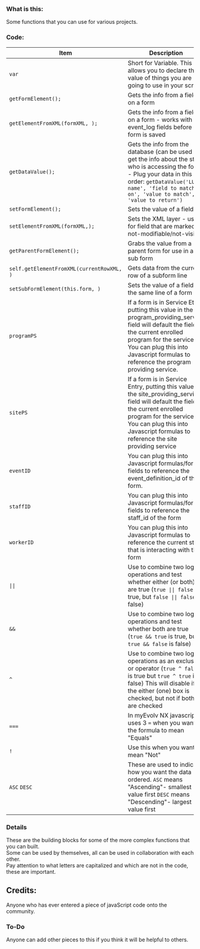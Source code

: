 ### What is this:
Some functions that you can use for various projects.

### Code:
| Item | Description | Example | 
| ---- | ----------- | ------- | 
| `var` | Short for Variable. This allows you to declare the value of things you are going to use in your script | `var mydata = getDataValue('user_defined_lut', 'user_defined_lut_id', 'UDF_choices', 'description')`; | 
| `getFormElement();`  | Gets the info from a field on a form | `getFormElement('actual_date');` | 
| `getElementFromXML(formXML, );`  | Gets the info from a field on a form - works with event_log fields before form is saved | `getElementFromXML(formXML,'program_providing_srevice');` | 
| `getDataValue();`  | Gets the info from the database (can be used to get the info about the staff who is accessing the form) - Plug your data in this order: `getDataValue('LUT name', 'field to match on', 'value to match', 'value to return')` | `getDataValue('user_defined_lut', 'user_defined_lut_id', 'UDF_choices', 'description');` | 
| `setFormElement();`  | Sets the value of a field  | `setFormElement('udf_regularstring', mydata);` | 
| `setElementFromXML(formXML,);`  |  Sets the XML layer - used for field that are marked not-modifiable/not-visible  | `setElementFromXML(formXML, 'is_telehealth', 'on')` | 
| `getParentFormElement();`  |  Grabs the value from a parent form for use in a sub form | `getParentFormElement('activity_type');`
| `self.getElementFromXML(currentRowXML, )` | Gets data from the current row of a subform line | `self.getElementFromXML(currentRowXML,'udf_collpicklist');`
| `setSubFormElement(this.form, )` |  Sets the value of a field in the same line of a form  | `setSubFormElement(this.form, 'local_worker_supervisor', desc);`
| `programPS` |  If a form is in Service Etry, putting this value in the program_providing_service field will default the field to the current enrolled program for the service. You can plug this into Javascript formulas to reference the program providing service.  |  `getDataValue('primary_worker_assignment_view', 'people_id', parentValue, 'staff_id', 'end_date is null and program_info_id = "programPS"')`
| `sitePS` |  If a form is in Service Entry, putting this value in the site_providing_service field will default the field to the current enrolled program for the service. You can plug this into Javascript formulas to reference the site providing service  |  example
| `eventID` | You can plug this into Javascript formulas/form fields to reference the event_definition_id of the form. |  example
| `staffID` | You can plug this into Javascript formulas/form fields to reference the staff_id of the form |  example
| `workerID` |  You can plug this into Javascript formulas to reference the current staff that is interacting with the form |  `if (formAction == 'EDIT'){{setFormElement('staff_id', workerID);}}`
| `\|\|` |  Use to combine two logical operations and test whether either (or both) are true (`true \|\| false` is true, but `false \|\| false` is false)|  `getDataValue('user_defined_lut', 'user_defined_lut_id', 'UDF_choices', 'description') === 'Yes' \|\| getDataValue('user_defined_lut', 'user_defined_lut_id', 'UDF_choices', 'description') === 'Maybe'`
| `&&` |  Use to combine two logical operations and test whether both are true (`true && true` is true, but `true && false` is false) | `getDataValue('user_defined_lut', 'user_defined_lut_id', 'UDF_choices', 'description') === 'Yes' && getDataValue('user_defined_lut2', 'user_defined_lut_id', 'UDF_choices', 'description') === 'Yellow'`
| `^` |  Use to combine two logical operations as an exclusive or operator (`true ^ false` is true but `true ^ true` is false) This will disable if the either (one) box is checked, but not if both are checked| `getTestAnswerValue("NPN","CO", "Care Coordination")  ^  isChecked("udf_Denies")` 
| `===` |  In myEvolv NX javascript uses 3 `=` when you want the formula to mean "Equals" |  `getFormElement('udf_refcl') === 'A1B03084-BC60-4867-98A4-2AF7F2D3879F'`
| `!` |  Use this when you want to mean "Not"  |  `getFormElement('udf_refcl') !== 'A1B03084-BC60-4867-98A4-2AF7F2D3879F'`
|`ASC` `DESC`| These are used to indicate how you want the data ordered. `ASC` means "Ascending"- smallest value first `DESC` means "Descending"- largest value first |`program_name ASC`<br> program names will be listed in ABC order<br>`actual_date DESC` <br> Dates will be listed oldest to newest| 



### Details
These are the building blocks for some of the more complex functions that you can built.  
Some can be used by themselves, all can be used in collaboration with each other.  
Pay attention to what letters are capitalized and which are not in the code, these are important. 

## Credits:
Anyone who has ever entered a piece of javaScript code onto the community. 

### To-Do
Anyone can add other pieces to this if you think it will be helpful to others.
